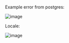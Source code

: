 Example error from postgres:

![image](https://github.com/RedCrabVb/Exception_Interceptor/assets/61832494/ff5143be-cb21-4316-9b15-9d7a2e8977f3)

Locale:

![image](https://github.com/RedCrabVb/Exception_Interceptor/assets/61832494/9f8b140a-9721-4c74-8d18-a75e5f0f17b1)
